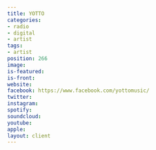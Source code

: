 ```yaml
---
title: YOTTO
categories:
- radio
- digital
- artist
tags:
- artist
position: 266
image: 
is-featured: 
is-front: 
website: 
facebook: https://www.facebook.com/yottomusic/
twitter: 
instagram: 
spotify: 
soundcloud: 
youtube: 
apple: 
layout: client
---
```


